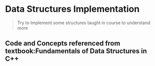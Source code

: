 # Data Structures Implementation

> Try to Implement some structures taught in course to understand more

## Code and Concepts referenced from textbook:Fundamentals of Data Structures in C++